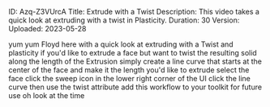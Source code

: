ID: Azq-Z3VUrcA
Title: Extrude with a Twist
Description: This video takes a quick look at extruding with a twist in Plasticity.
Duration: 30
Version: 
Uploaded: 2023-05-28

yum yum
Floyd here with a quick look at
extruding with a Twist and plasticity if
you'd like to extrude a face but want to
twist the resulting solid along the
length of the Extrusion simply create a
line curve that starts at the center of
the face and make it the length you'd
like to extrude select the face click
the sweep icon in the lower right corner
of the UI click the line curve then use
the twist attribute add this workflow to
your toolkit for future use oh look at
the time

